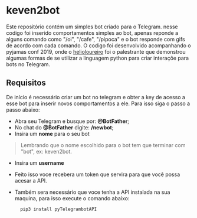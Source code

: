 
# keven2bot
Este repositório contém um simples bot criado para o Telegram. nesse codigo foi inserido comportamentos simples ao bot, apenas reponde a alguns comando como "/oi", "/cafe",  "/pipoca" e o bot responde com gifs de acordo com cada comando.
O codigo foi desenvolvido acompanhando o pyjamas conf 2019, onde o [helioloureiro](https://github.com/helioloureiro "helioloureiro") foi o palestrante que demonstrou algumas formas de se utilizar a linguagem python para criar interaçõe para bots no Telegram.

## Requisitos
De início é necessário criar um bot no telegram e obter a key de acesso a esse bot para inserir novos comportamentos a ele. Para isso siga o passo a passo abaixo:
- Abra seu Telegram e busque por: **@BotFather**;
- No chat do **@BotFather** digite: **/newbot**;
- Insira um **nome** para o seu bot
> Lembrando que o nome escolhido para o bot tem que terminar com "bot", ex: keven2bot.
- Insira um **username**
-  Feito isso voce recebera um token que servira para que você possa acesar a API.
- Também sera necessário  que voce tenha a API instalada na sua maquina, para isso execute o comando abaixo:

	    pip3 install pyTelegrambotAPI
